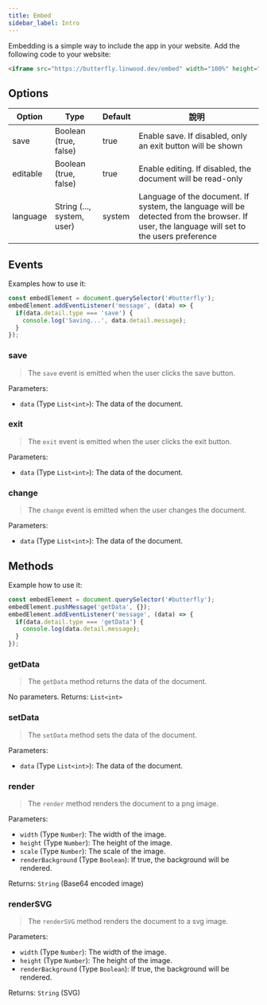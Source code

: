 ```yaml
---
title: Embed
sidebar_label: Intro
---
```


Embedding is a simple way to include the app in your website. Add the following code to your website:

```html
<iframe src="https://butterfly.linwood.dev/embed" width="100%" height="500px" allowtransparency="true"></iframe>
```

## Options

| Option   | Type                       | Default | 說明                                                                                                                                          |
| -------- | -------------------------- | ------- | ------------------------------------------------------------------------------------------------------------------------------------------- |
| save     | Boolean (true, false)      | true    | Enable save. If disabled, only an exit button will be shown                                                                                 |
| editable | Boolean (true, false)      | true    | Enable editing. If disabled, the document will be read-only                                                                                 |
| language | String (..., system, user) | system  | Language of the document. If system, the language will be detected from the browser. If user, the language will set to the users preference |

## Events

Examples how to use it:

```javascript
const embedElement = document.querySelector('#butterfly');
embedElement.addEventListener('message', (data) => {
  if(data.detail.type === 'save') {
    console.log('Saving...', data.detail.message);
  }
});
```

### save

> The `save` event is emitted when the user clicks the save button.

Parameters:

* `data` (Type `List<int>`): The data of the document.

### exit

> The `exit` event is emitted when the user clicks the exit button.

Parameters:

* `data` (Type `List<int>`): The data of the document.

### change

> The `change` event is emitted when the user changes the document.

Parameters:

* `data` (Type `List<int>`): The data of the document.

## Methods

Example how to use it:

```javascript
const embedElement = document.querySelector('#butterfly');
embedElement.pushMessage('getData', {});
embedElement.addEventListener('message', (data) => {
  if(data.detail.type === 'getData') {
    console.log(data.detail.message);
  }
});
```

### getData

> The `getData` method returns the data of the document.

No parameters. Returns: `List<int>`

### setData

> The `setData` method sets the data of the document.

Parameters:

* `data` (Type `List<int>`): The data of the document.

### render

> The `render` method renders the document to a png image.

Parameters:

* `width` (Type `Number`): The width of the image.
* `height` (Type `Number`): The height of the image.
* `scale` (Type `Number`): The scale of the image.
* `renderBackground` (Type `Boolean`): If true, the background will be rendered.

Returns: `String` (Base64 encoded image)

### renderSVG

> The `renderSVG` method renders the document to a svg image.

Parameters:

* `width` (Type `Number`): The width of the image.
* `height` (Type `Number`): The height of the image.
* `renderBackground` (Type `Boolean`): If true, the background will be rendered.

Returns: `String` (SVG)
